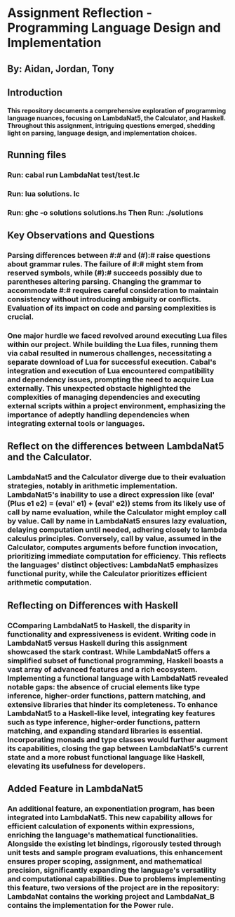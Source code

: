 # Assignment Reflection - Programming Language Design and Implementation

## By: Aidan, Jordan, Tony

## Introduction

#### This repository documents a comprehensive exploration of programming language nuances, focusing on LambdaNat5, the Calculator, and Haskell. Throughout this assignment, intriguing questions emerged, shedding light on parsing, language design, and implementation choices.

## Running files

### Run: cabal run LambdaNat test/test.lc
### Run: lua solutions. lc
### Run: ghc -o solutions solutions.hs   Then Run:  ./solutions

## Key Observations and Questions

### Parsing differences between #:# and (#):# raise questions about grammar rules. The failure of #:# might stem from reserved symbols, while (#):# succeeds possibly due to parentheses altering parsing. Changing the grammar to accommodate #:# requires careful consideration to maintain consistency without introducing ambiguity or conflicts. Evaluation of its impact on code and parsing complexities is crucial.

### One major hurdle we faced revolved around executing Lua files within our project. While building the Lua files, running them via cabal resulted in numerous challenges, necessitating a separate download of Lua for successful execution. Cabal's integration and execution of Lua encountered compatibility and dependency issues, prompting the need to acquire Lua externally. This unexpected obstacle highlighted the complexities of managing dependencies and executing external scripts within a project environment, emphasizing the importance of adeptly handling dependencies when integrating external tools or languages.

## Reflect on the differences between LambdaNat5 and the Calculator.

### LambdaNat5 and the Calculator diverge due to their evaluation strategies, notably in arithmetic implementation. LambdaNat5's inability to use a direct expression like (eval' (Plus e1 e2) = (eval' e1) + (eval' e2)) stems from its likely use of call by name evaluation, while the Calculator might employ call by value. Call by name in LambdaNat5 ensures lazy evaluation, delaying computation until needed, adhering closely to lambda calculus principles. Conversely, call by value, assumed in the Calculator, computes arguments before function invocation, prioritizing immediate computation for efficiency. This reflects the languages' distinct objectives: LambdaNat5 emphasizes functional purity, while the Calculator prioritizes efficient arithmetic computation.


## Reflecting on Differences with Haskell

### CComparing LambdaNat5 to Haskell, the disparity in functionality and expressiveness is evident. Writing code in LambdaNat5 versus Haskell during this assignment showcased the stark contrast. While LambdaNat5 offers a simplified subset of functional programming, Haskell boasts a vast array of advanced features and a rich ecosystem. Implementing a functional language with LambdaNat5 revealed notable gaps: the absence of crucial elements like type inference, higher-order functions, pattern matching, and extensive libraries that hinder its completeness. To enhance LambdaNat5 to a Haskell-like level, integrating key features such as type inference, higher-order functions, pattern matching, and expanding standard libraries is essential. Incorporating monads and type classes would further augment its capabilities, closing the gap between LambdaNat5's current state and a more robust functional language like Haskell, elevating its usefulness for developers.

## Added Feature in LambdaNat5

### An additional feature, an exponentiation program, has been integrated into LambdaNat5. This new capability allows for efficient calculation of exponents within expressions, enriching the language's mathematical functionalities. Alongside the existing let bindings, rigorously tested through unit tests and sample program evaluations, this enhancement ensures proper scoping, assignment, and mathematical precision, significantly expanding the language's versatility and computational capabilities. Due to problems implementing this feature, two versions of the project are in the repository: LambdaNat contains the working project and LambdaNat_B contains the implementation for the Power rule.

